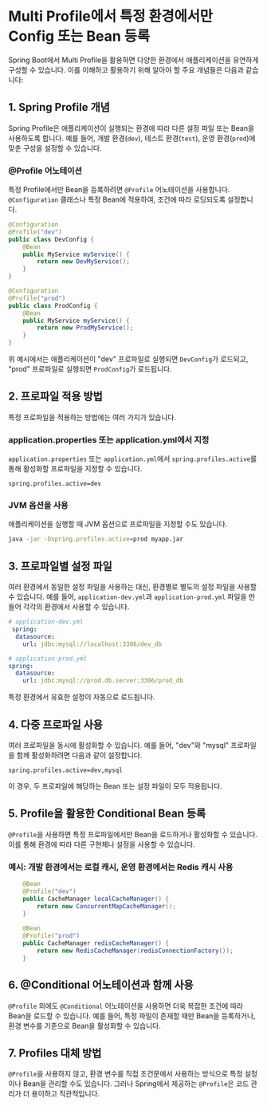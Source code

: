 # Multi Profile에서 특정 환경에서만 Config 또는 Bean 등록

Spring Boot에서 Multi Profile을 활용하면 다양한 환경에서 애플리케이션을 유연하게 구성할 수 있습니다. 
이를 이해하고 활용하기 위해 알아야 할 주요 개념들은 다음과 같습니다:

## 1. Spring Profile 개념
Spring Profile은 애플리케이션이 실행되는 환경에 따라 다른 설정 파일 또는 Bean을 사용하도록 합니다. 
예를 들어, 개발 환경(`dev`), 테스트 환경(`test`), 운영 환경(`prod`)에 맞춘 구성을 설정할 수 있습니다.

### @Profile 어노테이션
특정 Profile에서만 Bean을 등록하려면 `@Profile` 어노테이션을 사용합니다. 
`@Configuration` 클래스나 특정 Bean에 적용하여, 조건에 따라 로딩되도록 설정합니다.

```java
@Configuration
@Profile("dev")
public class DevConfig {
    @Bean
    public MyService myService() {
        return new DevMyService();
    }
}

@Configuration
@Profile("prod")
public class ProdConfig {
    @Bean
    public MyService myService() {
        return new ProdMyService();
    }
}
```
위 예시에서는 애플리케이션이 "dev" 프로파일로 실행되면 `DevConfig`가 로드되고, "prod" 프로파일로 실행되면 `ProdConfig`가 로드됩니다.

## 2. 프로파일 적용 방법
특정 프로파일을 적용하는 방법에는 여러 가지가 있습니다.

### application.properties 또는 application.yml에서 지정
`application.properties` 또는 `application.yml`에서 `spring.profiles.active`를 통해 활성화할 프로파일을 지정할 수 있습니다.

```properties
spring.profiles.active=dev
```

### JVM 옵션을 사용
애플리케이션을 실행할 때 JVM 옵션으로 프로파일을 지정할 수도 있습니다.

```bash
java -jar -Dspring.profiles.active=prod myapp.jar
```

## 3. 프로파일별 설정 파일
여러 환경에서 동일한 설정 파일을 사용하는 대신, 환경별로 별도의 설정 파일을 사용할 수 있습니다. 예를 들어, `application-dev.yml`과 `application-prod.yml` 파일을 만들어 각각의 환경에서 사용할 수 있습니다.

```yaml
# application-dev.yml
 spring:
  datasource:
    url: jdbc:mysql://localhost:3306/dev_db

# application-prod.yml
spring:
  datasource:
    url: jdbc:mysql://prod.db.server:3306/prod_db
```
특정 환경에서 유효한 설정이 자동으로 로드됩니다.

## 4. 다중 프로파일 사용
여러 프로파일을 동시에 활성화할 수 있습니다. 예를 들어, "dev"와 "mysql" 프로파일을 함께 활성화하려면 다음과 같이 설정합니다.

```properties
spring.profiles.active=dev,mysql
```
이 경우, 두 프로파일에 해당하는 Bean 또는 설정 파일이 모두 적용됩니다.

## 5. Profile을 활용한 Conditional Bean 등록
`@Profile`을 사용하면 특정 프로파일에서만 Bean을 로드하거나 활성화할 수 있습니다. 이를 통해 환경에 따라 다른 구현체나 설정을 사용할 수 있습니다.

### 예시: 개발 환경에서는 로컬 캐시, 운영 환경에서는 Redis 캐시 사용
```java
    @Bean
    @Profile("dev")
    public CacheManager localCacheManager() {
        return new ConcurrentMapCacheManager();
    }
    
    @Bean
    @Profile("prod")
    public CacheManager redisCacheManager() {
        return new RedisCacheManager(redisConnectionFactory());
    }
```

## 6. @Conditional 어노테이션과 함께 사용
`@Profile` 외에도 `@Conditional` 어노테이션을 사용하면 더욱 복잡한 조건에 따라 Bean을 로드할 수 있습니다. 예를 들어, 특정 파일이 존재할 때만 Bean을 등록하거나, 환경 변수를 기준으로 Bean을 활성화할 수 있습니다.

## 7. Profiles 대체 방법
`@Profile`을 사용하지 않고, 환경 변수를 직접 조건문에서 사용하는 방식으로 특정 설정이나 Bean을 관리할 수도 있습니다. 그러나 Spring에서 제공하는 `@Profile`은 코드 관리가 더 용이하고 직관적입니다.
